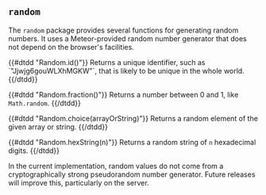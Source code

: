 ## `random`

The `random` package provides several functions for generating random
numbers. It uses a Meteor-provided random number generator that does not depend
on the browser's facilities.

<dl class="callbacks">
{{#dtdd "Random.id()"}}
Returns a unique identifier, such as `"Jjwjg6gouWLXhMGKW"`, that is likely to
be unique in the whole world.
{{/dtdd}}

{{#dtdd "Random.fraction()"}}
Returns a number between 0 and 1, like `Math.random`.
{{/dtdd}}

{{#dtdd "Random.choice(arrayOrString)"}}
Returns a random element of the given array or string.
{{/dtdd}}

{{#dtdd "Random.hexString(n)"}}
Returns a random string of `n` hexadecimal digits.
{{/dtdd}}
</dl>

<div class="note">
In the current implementation, random values do not come from a
cryptographically strong pseudorandom number generator. Future releases will
improve this, particularly on the server.
</div>
